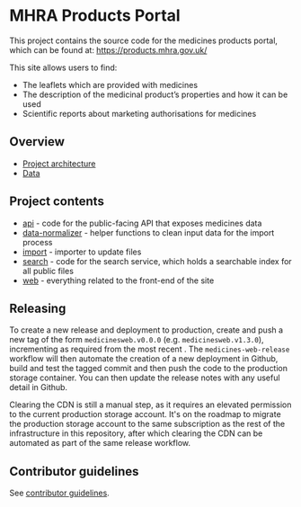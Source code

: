 # MHRA Products Portal

This project contains the source code for the medicines products portal, which can be found at: https://products.mhra.gov.uk/

This site allows users to find:

- The leaflets which are provided with medicines
- The description of the medicinal product’s properties and how it can be used
- Scientific reports about marketing authorisations for medicines

## Overview

- [Project architecture](./docs/architecture)
- [Data](./docs/data)

## Project contents

- [api](./api) - code for the public-facing API that exposes medicines data
- [data-normalizer](./data-normalizer) - helper functions to clean input data for the import process
- [import](./import) - importer to update files
- [search](./search) - code for the search service, which holds a searchable index for all public files
- [web](./web) - everything related to the front-end of the site

## Releasing

To create a new release and deployment to production, create and push a new tag of the form `medicinesweb.v0.0.0` (e.g. `medicinesweb.v1.3.0`), incrementing as required from the most recent . The `medicines-web-release` workflow will then automate the creation of a new deployment in Github, build and test the tagged commit and then push the code to the production storage container. You can then update the release notes with any useful detail in Github.

Clearing the CDN is still a manual step, as it requires an elevated permission to the current production storage account. It's on the roadmap to migrate the production storage account to the same subscription as the rest of the infrastructure in this repository, after which clearing the CDN can be automated as part of the same release workflow.

## Contributor guidelines

See [contributor guidelines](./docs/contributor-guidelines).
